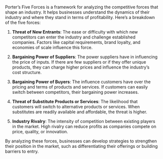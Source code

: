 Porter’s Five Forces is a framework for analyzing the competitive forces that shape an industry. It helps businesses understand the dynamics of their industry and where they stand in terms of profitability. Here’s a breakdown of the five forces:

1. **Threat of New Entrants**: The ease or difficulty with which new competitors can enter the industry and challenge established companies. Factors like capital requirements, brand loyalty, and economies of scale influence this force.
   
2. **Bargaining Power of Suppliers**: The power suppliers have in influencing the price of inputs. If there are few suppliers or if they offer unique products, they can charge higher prices and influence the industry’s cost structure.
   
3. **Bargaining Power of Buyers**: The influence customers have over the pricing and terms of products and services. If customers can easily switch between competitors, their bargaining power increases.
   
4. **Threat of Substitute Products or Services**: The likelihood that customers will switch to alternative products or services. When substitutes are readily available and affordable, the threat is higher.
   
5. **Industry Rivalry**: The intensity of competition between existing players in the market. High rivalry can reduce profits as companies compete on price, quality, or innovation.

By analyzing these forces, businesses can develop strategies to strengthen their position in the market, such as differentiating their offerings or building barriers to entry.